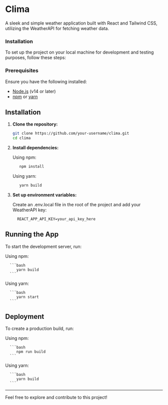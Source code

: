 # Clima

A sleek and simple weather application built with React and Tailwind CSS, utilizing the WeatherAPI for fetching weather data.

### Installation

To set up the project on your local machine for development and testing purposes, follow these steps:

### Prerequisites

Ensure you have the following installed:

- [Node.js](https://nodejs.org/) (v14 or later)
- [npm](https://www.npmjs.com/) or [yarn](https://yarnpkg.com/)

## Installation

1. **Clone the repository:**

   ```bash
   git clone https://github.com/your-username/clima.git
   cd clima
   ```

2. **Install dependencies:**
   
   Using npm:
   
      ```bash
         npm install
      ```
   Using yarn:
   
      ```bash
         yarn build
      ```

3. **Set up environment variables:**
   
   Create an .env.local file in the root of the project and add your WeatherAPI key:
   
      ```plaintext
        REACT_APP_API_KEY=your_api_key_here
      ```

## Running the App 

   To start the development server, run:

   Using npm:
   
      ```bash
         yarn build
      ```
   Using yarn:
   
      ```bash
         yarn start
      ```

## Deployment

To create a production build, run:

   Using npm:
   
      ```bash
         npm run build
      ```
   Using yarn:
   
      ```bash
         yarn build
      ```
      
   ---

Feel free to explore and contribute to this project!
